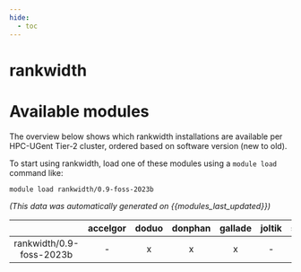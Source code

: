 ```yaml
---
hide:
  - toc
---
```


rankwidth
=========

# Available modules


The overview below shows which rankwidth installations are available per HPC-UGent Tier-2 cluster, ordered based on software version (new to old).

To start using rankwidth, load one of these modules using a `module load` command like:

```shell
module load rankwidth/0.9-foss-2023b
```

*(This data was automatically generated on {{modules_last_updated}})*  

| |accelgor|doduo|donphan|gallade|joltik|shinx|skitty|
| :---: | :---: | :---: | :---: | :---: | :---: | :---: | :---: |
|rankwidth/0.9-foss-2023b|-|x|x|x|-|x|x|
